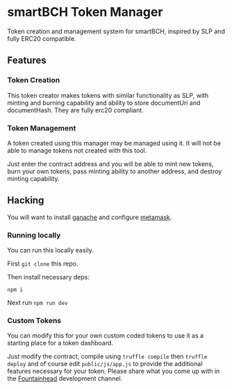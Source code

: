 # smartBCH Token Manager

Token creation and management system for smartBCH, inspired by SLP and fully ERC20 compatible.

## Features

### Token Creation

This token creator makes tokens with similar functionality as SLP, with minting and burning capability and ability to store documentUri and documentHash. They are fully erc20 compliant.

### Token Management

A token created using this manager may be managed using it. It will not be able to manage tokens not created with this tool.

Just enter the contract address and you will be able to mint new tokens, burn your own tokens, pass minting ability to another address, and destroy minting capability.


## Hacking

You will want to install [ganache](https://www.trufflesuite.com/ganache) and configure [metamask](https://www.trufflesuite.com/tutorial#installing-and-configuring-metamask).

### Running locally

You can run this locally easily.

First `git clone` this repo.

Then install necessary deps:

`npm i`

Next run `npm run dev`

### Custom Tokens

You can modify this for your own custom coded tokens to use it as a starting place for a token dashboard.

Just modify the contract, compile using `truffle compile` then `truffle deploy` and of course edit `public/js/app.js` to provide the additional features necessary for your token. Please share what you come up with in the [Fountainhead](https://t.me/fountainheadcash) development channel.
